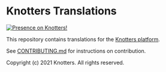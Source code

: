 # Knotters Translations

[![Presence on Knotters!](https://img.shields.io/static/v1?label=Knotters&message=Project&color=1657ce&link=https://knotters.org&style=for-the-badge)](https://knotters.org)

This repository contains translations for the [Knotters platform](https://knotters.org).

See [CONTRIBUTING.md](CONTRIBUTING.md) for instructions on contribution.

Copyright (c) 2021 Knotters. All rights reserved.
